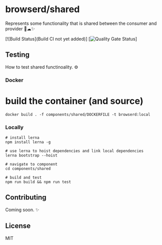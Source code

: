 # browserd/shared

Represents some functionality that is shared between the consumer and provider 🤕☁✨

[![Build Status](Build CI not yet added)]
[![Quality Gate Status](Unknown)]

## Testing

How to test shared functinoality. ⚙

### Docker

# build the container (and source)
```
docker build . -f components/shared/DOCKERFILE -t browserd:local
```

### Locally
```
# install lerna
npm install lerna -g

# use lerna to hoist dependencies and link local dependencies
lerna bootstrap --hoist

# navigate to component
cd components/shared

# build and test
npm run build && npm run test
```

## Contributing

Coming soon. ✨

## License

MIT
